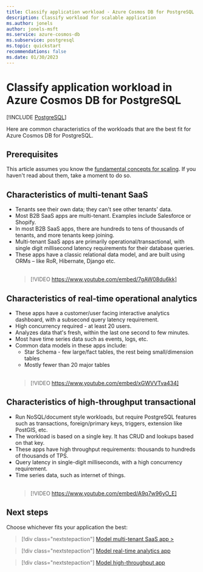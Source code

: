 ```yaml
---
title: Classify application workload - Azure Cosmos DB for PostgreSQL
description: Classify workload for scalable application
ms.author: jonels
author: jonels-msft
ms.service: azure-cosmos-db
ms.subservice: postgresql
ms.topic: quickstart
recommendations: false
ms.date: 01/30/2023
---
```


# Classify application workload in Azure Cosmos DB for PostgreSQL

[!INCLUDE [PostgreSQL](../includes/appliesto-postgresql.md)]

Here are common characteristics of the workloads that are the best fit for
Azure Cosmos DB for PostgreSQL.

## Prerequisites

This article assumes you know the [fundamental concepts for
scaling](quickstart-build-scalable-apps-concepts.md). If you haven't read about
them, take a moment to do so.

## Characteristics of multi-tenant SaaS

* Tenants see their own data; they can't see other tenants' data.
* Most B2B SaaS apps are multi-tenant. Examples include Salesforce or Shopify.
* In most B2B SaaS apps, there are hundreds to tens of thousands of tenants, and
  more tenants keep joining.
* Multi-tenant SaaS apps are primarily operational/transactional, with single
  digit millisecond latency requirements for their database queries.
* These apps have a classic relational data model, and are built using ORMs –
  like RoR, Hibernate, Django etc.
  <br><br>
  > [!VIDEO https://www.youtube.com/embed/7gAW08du6kk]

## Characteristics of real-time operational analytics

* These apps have a customer/user facing interactive analytics dashboard, with
  a subsecond query latency requirement.
* High concurrency required - at least 20 users.
* Analyzes data that's fresh, within the last one second to few minutes.
* Most have time series data such as events, logs, etc.
* Common data models in these apps include:
	* Star Schema - few large/fact tables, the rest being small/dimension tables
	* Mostly fewer than 20 major tables
  <br><br>
  > [!VIDEO https://www.youtube.com/embed/xGWVVTva434]

## Characteristics of high-throughput transactional

* Run NoSQL/document style workloads, but require PostgreSQL features such as
  transactions, foreign/primary keys, triggers, extension like PostGIS, etc.
* The workload is based on a single key. It has CRUD and lookups based on that
  key.
* These apps have high throughput requirements: thousands to hundreds of thousands of
  TPS.
* Query latency in single-digit milliseconds, with a high concurrency
  requirement.
* Time series data, such as internet of things.
  <br><br>
  > [!VIDEO https://www.youtube.com/embed/A9q7w96yO_E]

## Next steps

Choose whichever fits your application the best:

> [!div class="nextstepaction"]
> [Model multi-tenant SaaS app >](quickstart-build-scalable-apps-model-multi-tenant.md)

> [!div class="nextstepaction"]
> [Model real-time analytics app](quickstart-build-scalable-apps-model-real-time.md)

> [!div class="nextstepaction"]
> [Model high-throughput app](quickstart-build-scalable-apps-model-high-throughput.md)
